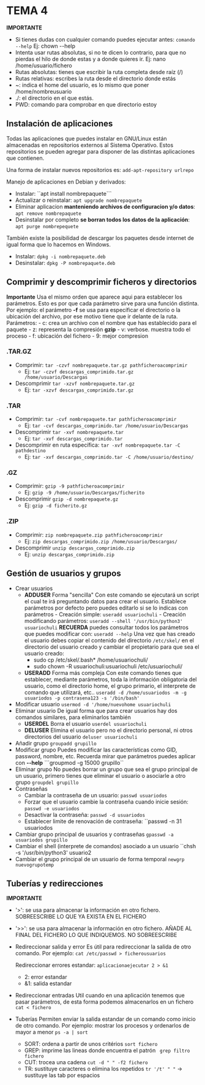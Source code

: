 # TEMA 4

**IMPORTANTE**
- Si tienes dudas con cualquier comando puedes ejecutar antes: ``comando --help``
    Ej: chown --help
- Intenta usar rutas absolutas, si no te dicen lo contrario, para que no pierdas el hilo de donde estas y a donde quieres ir. 
    Ej: nano /home/usuario/fichero
- Rutas absolutas: tienes que escribir la ruta completa desde raíz (/)
- Rutas relativas: escribes la ruta desde el directorio donde estás
- ~: indica el home del usuario, es lo mismo que poner /home/nombreusuario
- ./: el directorio en el que estás.
- PWD: comando para comprobar en que directorio estoy

## Instalación de aplicaciones

Todas las aplicaciones que puedes instalar en GNU/Linux están almacenadas en repositorios externos al Sistema Operativo. 
Estos repositorios se pueden agregar para disponer de las distintas aplicaciones que contienen. 

Una forma de instalar nuevos repositorios es: ``add-apt-repository urlrepo``

Manejo de aplicaciones en Debian y derivados: 
- Instalar: ``apt install nombrepaquete```
- Actualizar o reinstalar: ``apt upgrade nombrepaquete``
- Eliminar aplicacion **manteniendo archivos de configuracion y/o datos**: ``apt remove nombrepaquete``
- Desinstalar por completo **se borran todos los datos de la aplicación**: ``apt purge nombrepequete``

También existe la posibilidad de descargar los paquetes desde internet de igual forma que lo hacemos en Windows.
- Instalar: ``dpkg -i nombrepaquete.deb``
- Desinstalar: ``dpkg -P nombrepaquete.deb``

## Comprimir y descomprimir ficheros y directorios
**Importante**
Usa el mismo orden que aparece aqui para establecer los parámetros. Esto es por que cada parámetro sirve para una función distinta. Por ejemplo: el parámetro **-f** se usa para específicar el directorio o la ubicación del archivo, por ese motivo tiene que ir delante de la ruta. 
Parámetros:
    - c: crea un archivo con el nombre que has establecido para el paquete
    - z: representa la compresión **gzip**
    - v: verbose. muestra todo el proceso
    - f: ubicación del fichero
    - 9: mejor compresion
### .TAR.GZ
- Comprimir: ``tar -czvf nombrepaquete.tar.gz pathficheroacomprimir``
  - Ej: ``tar -czvf descargas_comprimido.tar.gz /home/usuario/Descargas``
- Descomprimir ``tar -xzvf nombrepaquete.tar.gz``
  - Ej: ``tar -xzvf descargas_comprimido.tar.gz``
### .TAR
- Comprimir: ``tar -cvf nombrepaquete.tar pathficheroacomprimir``
  - Ej: ``tar -cvf descargas_comprimido.tar /home/usuario/Descargas``
- Descomprimir ``tar -xvf nombrepaquete.tar``
  - Ej: ``tar -xvf descargas_comprimido.tar``
- Descomprimir en ruta específica: ``tar -xvf nombrepaquete.tar -C pathdestino``
  - Ej: ``tar -xvf descargas_comprimido.tar -C /home/usuario/destino/``
### .GZ
- Comprimir: ``gzip -9 pathficheroacomprimir``
  - Ej: ``gzip -9 /home/usuario/Descargas/ficherito``
- Descomprimir ``gzip -d nombrepaquete.gz``
  - Ej: ``gzip -d ficherito.gz``
### .ZIP
- Comprimir: ``zip nombrepaquete.zip pathficheroacomprimir``
  - Ej: ``zip descargas_comprimido.zip /home/usuario/Descargas/``
- Descomprimir ``unzip descargas_comprimido.zip``
  - Ej: ``unzip descargas_comprimido.zip``

## Gestión de usuarios y grupos

- Crear usuarios
  - **ADDUSER** Forma "sencilla"
    Con este comando se ejecutará un script el cual te irá preguntando datos para crear el usuario. Establece parámetros por defecto pero puedes editarlo si se lo indicas con parámetros
        - Creación simple: ``useradd usuariochuli``
        - Creación modificando parámetros: ``useradd --shell '/usr/bin/python3' usuariochuli``
        **RECUERDA** puedes consultar todos los parámetros que puedes modificar con: ``useradd --help``
    Una vez que has creado el usuario debes copiar el contenido del directorio ``/etc/skel/`` en el directorio del usuario creado y cambiar el propietario para que sea el usuario creado:
      - sudo cp /etc/skel/.bash* /home/usuariochuli/
      - sudo chown -R usuariochuli:usuariochuli /etc/usuariochuli/
  - **USERADD** Forma más compleja
    Con este comando tienes que establecer, mediante parámetros, toda la información obligatoria del usuario, como el directorio home, el grupo primario, el interprete de comando que utilizará, etc.. 
        ``useradd -d /home/usuariodos -m -g usuariodos -p contrasena123 -s '/bin/bash' ``
- Modificar usuario
    ``usermod -d '/home/nuevohome usuariochuli``
- Eliminar usuario
  De igual forma que para crear usuarios hay dos comandos similares, para eliminarlos también
  - **USERDEL** 
    Borra el usuario
    ``userdel usuariochuli``
  - **DELUSER**
    Elimina el usuario pero no el directorio personal, ni otros directorios del usuario
    ``deluser usuariochuli``
- Añadir grupo
    ``groupadd grupillo``
- Modificar grupo
  Puedes modificar las características como GID, password, nombre, etc. Recuerda mirar que parámetros puedes aplicar con **--help**
  ```groupmod -g 15000 grupillo``
- Eliminar grupo
  No puedes borrar un grupo que sea el grupo principal de un usuario, primero tienes que eliminar el usuario o asociarle a otro grupo
  ``groupdel grupillo``
- Contraseñas
  - Cambiar la contraseña de un usuario: ``passwd usuariodos``
  - Forzar que el usuario cambie la contraseña cuando inicie sesión: ``passwd -e usuariodos``
  - Desactivar la contraseña: ``passwd -d usuariodos`` 
  - Establecer limite de renovación de contraseña: ``passwd -n 31 usuariodos
- Cambiar grupo principal de usuarios y contraseñas
  ``gpasswd -a usuariodos grupillo``
- Cambiar el shell (interprete de comandos) asociado a un usuario
  ``chsh -s '/usr/bin/python3' usuario2
- Cambiar el grupo principal de un usuario de forma temporal
  ``newgrp nuevogrupotemp``

## Tuberías y redirecciones
**IMPORTANTE**
- '>': se usa para almacenar la información en otro fichero. SOBREESCRIBE LO QUE YA EXISTA EN EL FICHERO
- '>>': se usa para almacenar la información en otro fichero. AÑADE AL FINAL DEL FICHERO LO QUE INDIQUEMOS. NO SOBREESCRIBE

- Redireccionar salida y error
  Es útil para redireccionar la salida de otro comando. Por ejemplo: ``cat /etc/passwd > ficherousuarios``

  Redireccionar errores estandar: ``aplicacionaejecutar 2 > &1``
  - 2: error estandar
  - &1: salida estandar
- Redireccionar entradas
  Util cuando en una aplicación tenemos que pasar parámetros, de esta forma podemos almacenarlos en un fichero
  ``cat < fichero``
- Tuberías
  Permiten enviar la salida estandar de un comando como inicio de otro comando. Por ejemplo: mostrar los procesos y ordenarlos de mayor a menor
  ``ps -a | sort`` 
  - SORT: ordena a partir de unos critérios
    ``sort fichero``
  - GREP: imprime las lineas donde encuentra el patrón
    `` grep filtro fichero`` 
  - CUT: trocea una cadena
    ``cut -d " " -f2 fichero``
  - TR: sustituye caracteres o elimina los repetidos
    ``tr '/t' " "`` -> sustituye las tab por espacios
 
    





